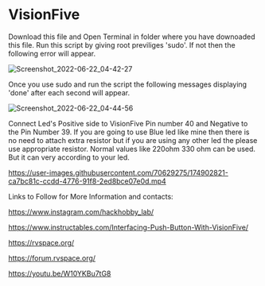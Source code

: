 # VisionFive
Download this file and 
Open Terminal in folder where you have downoaded this file.
Run this script by giving root previliges 'sudo'.
If not then the following error will appear.

![Screenshot_2022-06-22_04-42-27](https://user-images.githubusercontent.com/70629275/174900624-0ed47b6a-03a5-4f97-bf84-fa84cb3b3af5.png)

Once you use sudo and run the script the following messages displaying 'done' after each second will appear.

![Screenshot_2022-06-22_04-44-56](https://user-images.githubusercontent.com/70629275/174900789-cee59b6d-9bd0-455d-bd12-6775e57b2319.png)

Connect Led's Positive side to VisionFive Pin number 40 and Negative to the Pin Number 39.
If you are going to use Blue led like mine then there is no need to attach extra resistor but if you are using any other led the please use appropriate resistor.
Normal values like 220ohm 330 ohm can be used. But it can very according to your led.




https://user-images.githubusercontent.com/70629275/174902821-ca7bc81c-ccdd-4776-91f8-2ed8bce07e0d.mp4



Links to Follow for More Information and contacts:

https://www.instagram.com/hackhobby_lab/

https://www.instructables.com/Interfacing-Push-Button-With-VisionFive/

https://rvspace.org/

https://forum.rvspace.org/

https://youtu.be/W10YKBu7tG8

